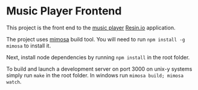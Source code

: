 # Music Player Frontend

This project is the front end to the [music player][music-player] [Resin.io][resin.io] application.

The project uses [mimosa][mimosa] build tool. You will need to run `npm install
-g mimosa` to install it.

Next, install node dependencies by running `npm install` in the root folder.

To build and launch a development server on port 3000 on unix-y systems simply
run `make` in the root folder. In windows run `mimosa build; mimosa watch`.

[music-player]:https://bitbucket.org/rulemotion/music-player
[resin.io]:http://resin.io
[mimosa]:http://mimosa.io/
